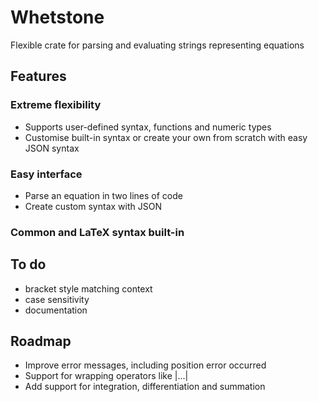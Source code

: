 # Whetstone
Flexible crate for parsing and evaluating strings representing equations

## Features

### Extreme flexibility
- Supports user-defined syntax, functions and numeric types
- Customise built-in syntax or create your own from scratch with easy JSON syntax
### Easy interface
- Parse an equation in two lines of code
- Create custom syntax with JSON
### Common and LaTeX syntax built-in 

## To do
- bracket style matching context
- case sensitivity
- documentation

## Roadmap
- Improve error messages, including position error occurred
- Support for wrapping operators like |...| 
- Add support for integration, differentiation and summation